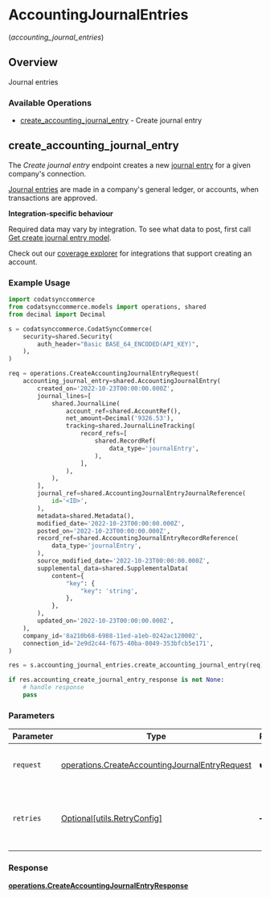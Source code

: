 # AccountingJournalEntries
(*accounting_journal_entries*)

## Overview

Journal entries

### Available Operations

* [create_accounting_journal_entry](#create_accounting_journal_entry) - Create journal entry

## create_accounting_journal_entry

The *Create journal entry* endpoint creates a new [journal entry](https://docs.codat.io/accounting-api#/schemas/JournalEntry) for a given company's connection.

[Journal entries](https://docs.codat.io/accounting-api#/schemas/JournalEntry) are  made in a company's general ledger, or accounts, when transactions are approved.

**Integration-specific behaviour**

Required data may vary by integration. To see what data to post, first call [Get create journal entry model](https://docs.codat.io/accounting-api#/operations/get-create-journalEntries-model).

Check out our [coverage explorer](https://knowledge.codat.io/supported-features/accounting?view=tab-by-data-type&dataType=journalEntries) for integrations that support creating an account.


### Example Usage

```python
import codatsynccommerce
from codatsynccommerce.models import operations, shared
from decimal import Decimal

s = codatsynccommerce.CodatSyncCommerce(
    security=shared.Security(
        auth_header="Basic BASE_64_ENCODED(API_KEY)",
    ),
)

req = operations.CreateAccountingJournalEntryRequest(
    accounting_journal_entry=shared.AccountingJournalEntry(
        created_on='2022-10-23T00:00:00.000Z',
        journal_lines=[
            shared.JournalLine(
                account_ref=shared.AccountRef(),
                net_amount=Decimal('9326.53'),
                tracking=shared.JournalLineTracking(
                    record_refs=[
                        shared.RecordRef(
                            data_type='journalEntry',
                        ),
                    ],
                ),
            ),
        ],
        journal_ref=shared.AccountingJournalEntryJournalReference(
            id='<ID>',
        ),
        metadata=shared.Metadata(),
        modified_date='2022-10-23T00:00:00.000Z',
        posted_on='2022-10-23T00:00:00.000Z',
        record_ref=shared.AccountingJournalEntryRecordReference(
            data_type='journalEntry',
        ),
        source_modified_date='2022-10-23T00:00:00.000Z',
        supplemental_data=shared.SupplementalData(
            content={
                "key": {
                    "key": 'string',
                },
            },
        ),
        updated_on='2022-10-23T00:00:00.000Z',
    ),
    company_id='8a210b68-6988-11ed-a1eb-0242ac120002',
    connection_id='2e9d2c44-f675-40ba-8049-353bfcb5e171',
)

res = s.accounting_journal_entries.create_accounting_journal_entry(req)

if res.accounting_create_journal_entry_response is not None:
    # handle response
    pass
```

### Parameters

| Parameter                                                                                                        | Type                                                                                                             | Required                                                                                                         | Description                                                                                                      |
| ---------------------------------------------------------------------------------------------------------------- | ---------------------------------------------------------------------------------------------------------------- | ---------------------------------------------------------------------------------------------------------------- | ---------------------------------------------------------------------------------------------------------------- |
| `request`                                                                                                        | [operations.CreateAccountingJournalEntryRequest](../../models/operations/createaccountingjournalentryrequest.md) | :heavy_check_mark:                                                                                               | The request object to use for the request.                                                                       |
| `retries`                                                                                                        | [Optional[utils.RetryConfig]](../../models/utils/retryconfig.md)                                                 | :heavy_minus_sign:                                                                                               | Configuration to override the default retry behavior of the client.                                              |


### Response

**[operations.CreateAccountingJournalEntryResponse](../../models/operations/createaccountingjournalentryresponse.md)**

